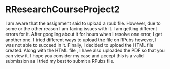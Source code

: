 # RResearchCourseProject2

I am aware that the assignment said to upload a rpub file. However, due to some or the other reason I am facing issues with it. I am getting different errors for it. After googling about it for hours when I resolve  one error, I get another one. I tried different ways to upload the file on RPubs however, I was not able to succeed in it. Finally, I decided to upload the HTML file created. Along with the HTML file , I have also uploaded the PDF so that you can view it. I hope you consider my case and accept this is a valid submission as I tried my best to submit a RPubs file.  
